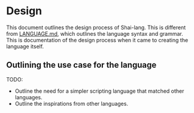 # Design

This document outlines the design process of Shai-lang. This is different from [LANGUAGE.md](./LANGUAGE.md), which outlines the language syntax and grammar. This is documentation of the design process when it came to creating the language itself.

## Outlining the use case for the language

TODO: 

- Outline the need for a simpler scripting language that matched other languages.
- Outline the inspirations from other languages.
